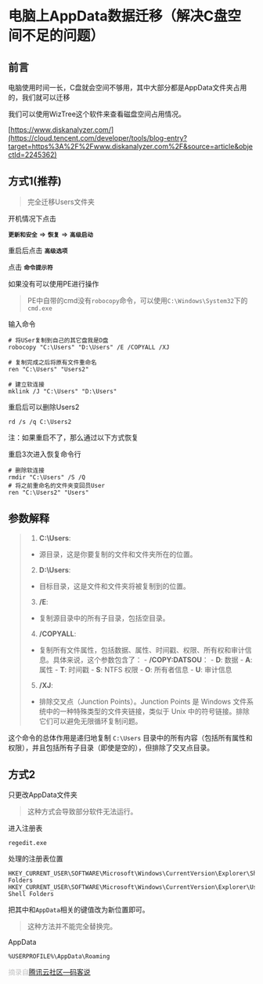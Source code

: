 电脑上AppData数据迁移（解决C盘空间不足的问题）
===========================

前言
--

电脑使用时间一长，C盘就会空间不够用，其中大部分都是AppData文件夹占用的，我们就可以迁移

我们可以使用WizTree这个软件来查看磁盘空间占用情况。

[https://www.diskanalyzer.com/](https://cloud.tencent.com/developer/tools/blog-entry?target=https%3A%2F%2Fwww.diskanalyzer.com%2F&source=article&objectId=2245362)

方式1(推荐)
-------

> 完全迁移Users文件夹

开机情况下点击

**`更新和安全`** => **`恢复`** => **`高级启动`**

重启后点击 **`高级选项`**

点击 **`命令提示符`**

如果没有可以使用PE进行操作

> PE中自带的cmd没有`robocopy`命令，可以使用`C:\Windows\System32`下的`cmd.exe`

输入命令



    # 将USer复制到自己的其它盘我是D盘
    robocopy "C:\Users" "D:\Users" /E /COPYALL /XJ
     
    # 复制完成之后将原有文件重命名
    ren "C:\Users" "Users2"
     
    # 建立软连接
    mklink /J "C:\Users" "D:\Users"

重启后可以删除Users2


    rd /s /q C:\Users2

注：如果重启不了，那么通过以下方式恢复

重启3次进入恢复命令行


    # 删除软连接
    rmdir "C:\Users" /S /Q
    # 将之前重命名的文件夹变回员User
    ren "C:\Users2" "Users"

参数解释
----
>
>1. **C:\Users**:
>   - 源目录，这是你要复制的文件和文件夹所在的位置。
>
>2. **D:\Users**:
>   - 目标目录，这是文件和文件夹将被复制到的位置。
>
>3. **/E**:
>   - 复制源目录中的所有子目录，包括空目录。
>
>4. **/COPYALL**:
>   - 复制所有文件属性，包括数据、属性、时间戳、权限、所有权和审计信息。具体来说，这个参数包含了：
     - **/COPY:DATSOU**：
       - **D**: 数据
       - **A**: 属性
       - **T**: 时间戳
       - **S**: NTFS 权限
       - **O**: 所有者信息
       - **U**: 审计信息
>5. **/XJ**:
>   - 排除交叉点（Junction Points）。Junction Points 是 Windows 文件系统中的一种特殊类型的文件夹链接，类似于 Unix 中的符号链接。排除它们可以避免无限循环复制问题。

这个命令的总体作用是递归地复制 `C:\Users` 目录中的所有内容（包括所有属性和权限），并且包括所有子目录（即使是空的），但排除了交叉点目录。

方式2
---

只更改AppData文件夹

> 这种方式会导致部分软件无法运行。

进入注册表

    regedit.exe

处理的注册表位置

    HKEY_CURRENT_USER\SOFTWARE\Microsoft\Windows\CurrentVersion\Explorer\Shell Folders
    HKEY_CURRENT_USER\SOFTWARE\Microsoft\Windows\CurrentVersion\Explorer\User Shell Folders

把其中和`AppData`相关的键值改为新位置即可。

> 这种方法并不能完全替换完。


AppData

    %USERPROFILE%\AppData\Roaming


<span style="color:#C0C0C0">摘录自[腾讯云社区—码客说](https://cloud.tencent.com/developer/article/2245362)</span>
